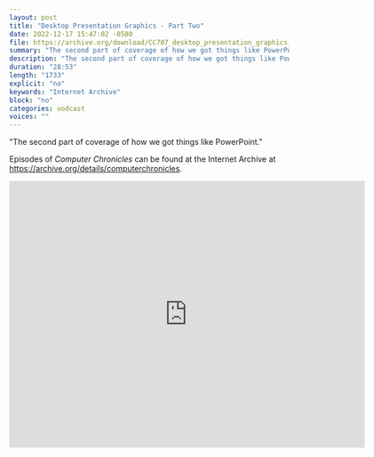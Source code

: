 ```yaml
---
layout: post
title: "Desktop Presentation Graphics - Part Two"
date: 2022-12-17 15:47:02 -0500
file: https://archive.org/download/CC707_desktop_presentation_graphics_2/CC707_desktop_presentation_graphics_2.mp4
summary: "The second part of coverage of how we got things like PowerPoint."
description: "The second part of coverage of how we got things like PowerPoint."
duration: "28:53"
length: "1733"
explicit: "no" 
keywords: "Internet Archive"
block: "no" 
categories: vodcast
voices: ""
---
```


"The second part of coverage of how we got things like PowerPoint."

Episodes of *Computer Chronicles* can be found at the Internet Archive at <https://archive.org/details/computerchronicles>.

<iframe src="https://archive.org/embed/CC707_desktop_presentation_graphics_2" width="640" height="480" frameborder="0" webkitallowfullscreen="true" mozallowfullscreen="true" allowfullscreen></iframe>
